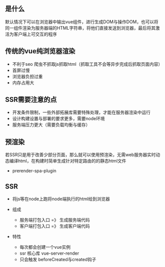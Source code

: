 ## 是什么
默认情况下可以在浏览器中输出vue组件，进行生成DOM与操作DOM，也可以将同一组件渲染为服务器端的HTML字符串，将他们直接发送到浏览器，最后将其激活为客户端上可交互的程序

## 传统的vue纯浏览器渲染
- 不利于seo  爬虫不抓取js抓取html（抓取工具不会等异步完成后抓取页面内容）
- 首屏过慢
- 浏览器负担过重
- 内存占用大

## SSR需要注意的点
- 开发条件限制，一些外部拓展库需要特殊处理，才能在服务器渲染中运行
- 设计构建设置与部署的要求更多，需要node环境
- 服务端压力更大（需要负载均衡与缓存）

## 预渲染
若SSR只是用于改善少部分页面，那么就可以使用预渲染，无需web服务器实时动态编译html，在构建时简单生成针对特定路由的的静态html文件
- prerender-spa-plugin

## SSR
- 将js等在node上跑将node端执行的html给到浏览器

- 组成
    - 服务端打包入口 =》 生成服务端代码
    - 客户端打包入口 =》 生成客户端代码
    
- 特性
    - 每次都会创建一个vue实例
    - ssr 核心库 vue-server-render
    - 只会触发 beforeCreated与created钩子
    
    
